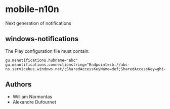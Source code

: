 # mobile-n10n

Next generation of notifications

## windows-notifications

The Play configuration file must contain:
```
gu.msnotifications.hubname="abc"
gu.msnotifications.connectionstring="Endpoint=sb://abc-ns.servicebus.windows.net/;SharedAccessKeyName=def;SharedAccessKey=ghi="
```

## Authors
* William Narmontas
* Alexandre Dufournet
